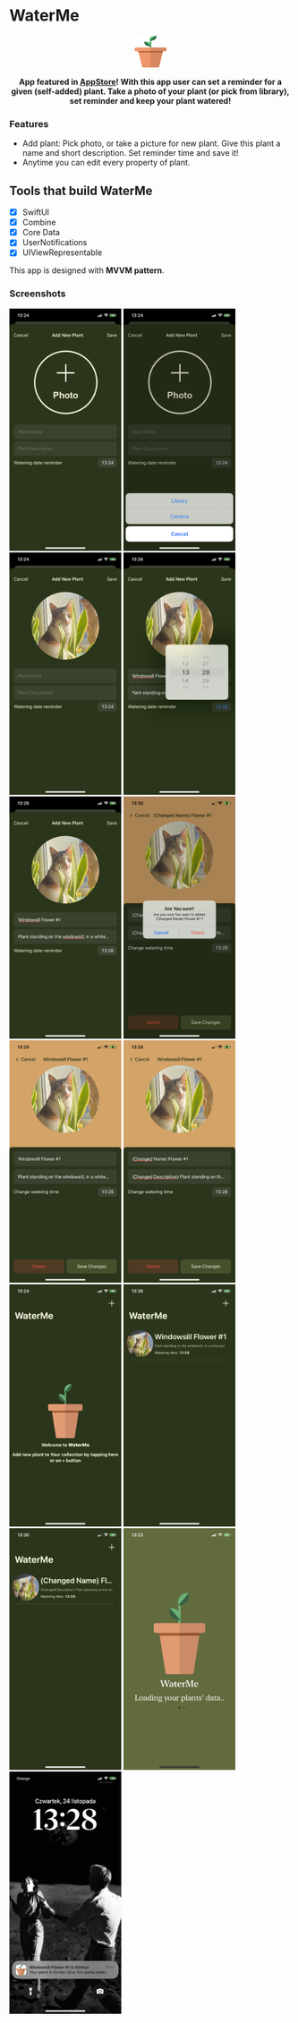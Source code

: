 # WaterMe

<p align="center">
  <img src="https://github.com/ogrodowski-tomasz/WaterMe/blob/main/WaterMe/Assets.xcassets/AppIcon.appiconset/icon.png">
  </p>

<p align= center><b>
App featured in <a href="https://apps.apple.com/pl/app/waterme-keep-plants-watered/id6444725514?l=pl">AppStore</a>! With this app user can set a reminder for a given (self-added) plant. Take a photo of your plant (or pick from library), set reminder and keep your plant watered! 
</p></b>

### Features
- Add plant: Pick photo, or take a picture for new plant. Give this plant a name and short description. Set reminder time and save it!
- Anytime you can edit every property of plant.

## Tools that build WaterMe
- [x] SwiftUI
- [x] Combine
- [x] Core Data
- [x] UserNotifications
- [x] UIViewRepresentable

This app is designed with <b>MVVM pattern</b>. 

### Screenshots
<p align="leading">
  <img src="https://github.com/ogrodowski-tomasz/WaterMe/blob/main/Screenshots/AddNewPlant1.PNG" width=200>
    <img src="https://github.com/ogrodowski-tomasz/WaterMe/blob/main/Screenshots/AddNewPlant2.PNG" width=200>
  <img src="https://github.com/ogrodowski-tomasz/WaterMe/blob/main/Screenshots/AddNewPlant3.PNG" width=200>
  <img src="https://github.com/ogrodowski-tomasz/WaterMe/blob/main/Screenshots/AddNewPlant4.PNG" width=200>
  <img src="https://github.com/ogrodowski-tomasz/WaterMe/blob/main/Screenshots/AddNewPlant5.PNG" width=200>

  <img src="https://github.com/ogrodowski-tomasz/WaterMe/blob/main/Screenshots/EditDeletePlantView.PNG" width=200>
    <img src="https://github.com/ogrodowski-tomasz/WaterMe/blob/main/Screenshots/EditView1.PNG" width=200>
      <img src="https://github.com/ogrodowski-tomasz/WaterMe/blob/main/Screenshots/EditView2.PNG" width=200>
      <img src="https://github.com/ogrodowski-tomasz/WaterMe/blob/main/Screenshots/EmptyView1.PNG" width=200>
      <img src="https://github.com/ogrodowski-tomasz/WaterMe/blob/main/Screenshots/HomeView1.PNG" width=200>
      <img src="https://github.com/ogrodowski-tomasz/WaterMe/blob/main/Screenshots/HomeViewAfterEdit.PNG" width=200>
      <img src="https://github.com/ogrodowski-tomasz/WaterMe/blob/main/Screenshots/LaunchScreen1.PNG" width=200>
      <img src="https://github.com/ogrodowski-tomasz/WaterMe/blob/main/Screenshots/Notification1.PNG" width=200>


</p>  
